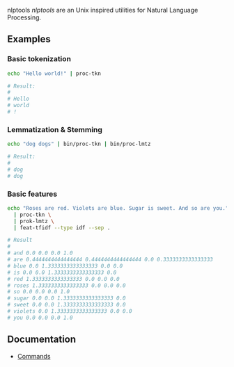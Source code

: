  nlptools
*nlptools* are an Unix inspired utilities for Natural Language Processing.

## Examples

### Basic tokenization

```bash
echo "Hello world!" | proc-tkn

# Result:
#
# Hello
# world
# !
```

### Lemmatization & Stemming

```bash
echo "dog dogs" | bin/proc-tkn | bin/proc-lmtz

# Result:
#
# dog
# dog
```

### Basic features

```bash
echo "Roses are red. Violets are blue. Sugar is sweet. And so are you." \
  | proc-tkn \
  | prok-lmtz \
  | feat-tfidf --type idf --sep .

# Result
#
# and 0.0 0.0 0.0 1.0
# are 0.4444444444444444 0.4444444444444444 0.0 0.3333333333333333
# blue 0.0 1.3333333333333333 0.0 0.0
# is 0.0 0.0 1.3333333333333333 0.0
# red 1.3333333333333333 0.0 0.0 0.0
# roses 1.3333333333333333 0.0 0.0 0.0
# so 0.0 0.0 0.0 1.0
# sugar 0.0 0.0 1.3333333333333333 0.0
# sweet 0.0 0.0 1.3333333333333333 0.0
# violets 0.0 1.3333333333333333 0.0 0.0
# you 0.0 0.0 0.0 1.0 
```

## Documentation

* [Commands](doc/commands.md)
